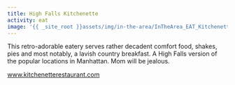 ```yaml
---
title: High Falls Kitchenette
activity: eat
image: '{{ _site_root }}assets/img/in-the-area/InTheArea_EAT_Kitchenette.jpg'
---
```

<p>This retro-adorable eatery serves rather decadent comfort food, shakes, pies and most notably, a lavish country breakfast. A&nbsp;High Falls version of the popular locations in Manhattan. Mom will be jealous.</p><p><a href="http://www.kitchenetterestaurant.com/home.html" target="_blank">www.kitchenetterestaurant.com</a></p>